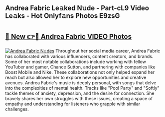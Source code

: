 ## Andrea Fabric Le𝚊ked N𝚞de - Part-cL9 Video Le𝚊ks - Hot Onlyf𝚊ns Photos E9zsG

# <h2><a href="http://ac11328.deff.icu/?id=Andrea+Fabric">🔗 New 👉🔴 Andrea Fabric VIDEO Photos</a></h2>

[![Andrea Fabric N𝚞des](https://i.imgur.com/rIISA9y.gif)](http://ac11328.deff.icu/?id=Andrea+Fabric)
Throughout her social media career, Andrea Fabric has collaborated with various influencers, content creators, and brands. Some of her most notable collaborations include working with fellow YouTuber and gamer, Chance Sutton, and partnering with companies like Boost Mobile and Nike. These collaborations not only helped expand her reach but also allowed her to explore new opportunities and creative avenues. Andrea Fabric's music is deeply personal, with songs that delve into the complexities of mental health. Tracks like "Pool Party" and "Softly" tackle themes of anxiety, depression, and the desire for connection. She bravely shares her own struggles with these issues, creating a space of empathy and understanding for listeners who grapple with similar challenges.
